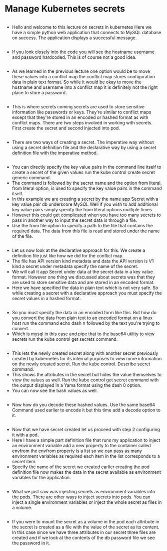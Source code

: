 # Manage Kubernetes secrets

<figure><img src="../.gitbook/assets/KodeKloud-Kubernetes-CKS-040-minimize-microservice-vulnerabilities_page-0075.jpg" alt=""><figcaption></figcaption></figure>

* Hello and welcome to this lecture on secrets in kubernetes Here we have a simple python web application that connects to MySQL database on success. The application displays a successful message.

<figure><img src="../.gitbook/assets/KodeKloud-Kubernetes-CKS-040-minimize-microservice-vulnerabilities_page-0076.jpg" alt=""><figcaption></figcaption></figure>

* If you look closely into the code you will see the hostname username and password hardcoded. This is of course not a good idea.

<figure><img src="../.gitbook/assets/KodeKloud-Kubernetes-CKS-040-minimize-microservice-vulnerabilities_page-0077.jpg" alt=""><figcaption></figcaption></figure>

* As we learned in the previous lecture one option would be to move these values into a conflict map the conflict map stores configuration data in plain text format. So while it would be okay to move the hostname and username into a conflict map it is definitely not the right place to store a password.

<figure><img src="../.gitbook/assets/KodeKloud-Kubernetes-CKS-040-minimize-microservice-vulnerabilities_page-0078.jpg" alt=""><figcaption></figcaption></figure>

* This is where secrets coming secrets are used to store sensitive information like passwords or keys. They're similar to conflict maps except that they're stored in an encoded or hashed format as with conflict maps. There are two steps involved in working with secrets. First create the secret and second injected into pod.

<figure><img src="../.gitbook/assets/KodeKloud-Kubernetes-CKS-040-minimize-microservice-vulnerabilities_page-0079.jpg" alt=""><figcaption></figcaption></figure>

* There are two ways of creating a secret. The imperative way without using a secret definition file and the declarative way by using a secret definition file with the imperative method.

<figure><img src="../.gitbook/assets/KodeKloud-Kubernetes-CKS-040-minimize-microservice-vulnerabilities_page-0080.jpg" alt=""><figcaption></figcaption></figure>

* You can directly specify the key value pairs in the command line itself to create a secret of the given values run the kube control create secret generic command.&#x20;
* The command is followed by the secret name and the option from literal, from literal option, is used to specify the key value pairs in the command itself.&#x20;
* In this example we are creating a secret by the name app Secret with a key value pair db underscore MySQL Well if you wish to add additional key value pairs simply specify the from literal options multiple times.
* &#x20;However this could get complicated when you have too many secrets to pass in another way to input the secret data is through a file.&#x20;
* Use the from file option to specify a path to the file that contains the required data. The data from this file is read and stored under the name of the file.

<figure><img src="../.gitbook/assets/KodeKloud-Kubernetes-CKS-040-minimize-microservice-vulnerabilities_page-0081.jpg" alt=""><figcaption></figcaption></figure>

* Let us now look at the declarative approach for this. We create a definition file just like how we did for the conflict map.&#x20;
* The file has API version kind metadata and data the API version is V1 kind a secret under metadata specify the name of the secret.
* &#x20;We will call it app Secret under data at the secret data in a key value format. However one thing we discussed about secrets was that they are used to store sensitive data and are stored in an encoded format.&#x20;
* Here we have specified the data in plain text which is not very safe. So while creating a secret with a declarative approach you must specify the secret values in a hashed format.

<figure><img src="../.gitbook/assets/KodeKloud-Kubernetes-CKS-040-minimize-microservice-vulnerabilities_page-0082.jpg" alt=""><figcaption></figcaption></figure>

* So you must specify the data in an encoded form like this. But how do you convert the data from plain text to an encoded format on a linux host run the command echo dash n followed by the text you're trying to convert.&#x20;
* Which is mysql in this case and pipe that to the base64 utility to view secrets run the kube control get secrets command.

<figure><img src="../.gitbook/assets/KodeKloud-Kubernetes-CKS-040-minimize-microservice-vulnerabilities_page-0083.jpg" alt=""><figcaption></figcaption></figure>

* This lets the newly created secret along with another secret previously created by kubernetes for its internal purposes to view more information on the newly created secret. Run the kube control. Describe secret command.&#x20;
* This shows the attributes in the secret but hides the value themselves to view the values as well. Run the kube control get secret command with the output displayed in a Yama format using the dash 0 option.
* You can now see the hash values as well.

<figure><img src="../.gitbook/assets/KodeKloud-Kubernetes-CKS-040-minimize-microservice-vulnerabilities_page-0084.jpg" alt=""><figcaption></figcaption></figure>

* Now how do you decode these hashed values. Use the same base64 Command used earlier to encode it but this time add a decode option to it.

<figure><img src="../.gitbook/assets/KodeKloud-Kubernetes-CKS-040-minimize-microservice-vulnerabilities_page-0085.jpg" alt=""><figcaption></figcaption></figure>

* Now that we have secret created let us proceed with step 2 configuring it with a pod.&#x20;
* Here I have a simple part definition file that runs my application to inject an environment variable add a new property to the container called envfrom the envfrom property is a list so we can pass as many environment variables as required each item in the list corresponds to a secret item.&#x20;
* Specify the name of the secret we created earlier creating the pod definition file now makes the data in the secret available as environment variables for the application.

<figure><img src="../.gitbook/assets/KodeKloud-Kubernetes-CKS-040-minimize-microservice-vulnerabilities_page-0086.jpg" alt=""><figcaption></figcaption></figure>

* What we just saw was injecting secrets as environment variables into the pods. There are other ways to inject secrets into pods. You can inject a single environment variables or inject the whole secret as files in a volume.

<figure><img src="../.gitbook/assets/KodeKloud-Kubernetes-CKS-040-minimize-microservice-vulnerabilities_page-0087.jpg" alt=""><figcaption></figcaption></figure>

* If you were to mount the secret as a volume in the pod each attribute in the secret is created as a file with the value of the secret as its content. In this case since we have three attributes in our secret three files are created and if we look at the contents of the db password file we see the password in it.

<figure><img src="../.gitbook/assets/image (12).png" alt=""><figcaption></figcaption></figure>

<figure><img src="../.gitbook/assets/KodeKloud-Kubernetes-CKS-040-minimize-microservice-vulnerabilities_page-0088.jpg" alt=""><figcaption></figcaption></figure>
